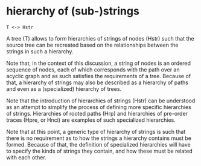 
# hierarchy of (sub-)strings

```
T <-> Hstr
```

A tree (T) allows to form hierarchies of strings of nodes (Hstr) such that the
source tree can be recreated based on the relationships between the strings in
such a hierarchy.

Note that, in the context of this discussion, a string of nodes is an ordered
sequence of nodes, each of which corresponds with the path over an acyclic
graph and as such satisfies the requirements of a tree. Because of that, a
hierarchy of strings may also be described as a hierarchy of paths and even
as a (specialized) hierarchy of trees.

Note that the introduction of hierarchies of strings (Hstr) can be understood
as an attempt to simplify the process of defining more specific hierarchies of
strings. Hierarchies of rooted paths (Hrp) and hierarchies of pre-order traces
(Hpre, or Hnci) are examples of such specialized hierarchies.

Note that at this point, a generic type of hierarchy of strings is such that
there is no requirement as to how the strings a hierarchy contains must be
formed. Because of that, the definition of specialized hierarchies will have
to specify the kinds of strings they contain, and how these must be related
with each other.
